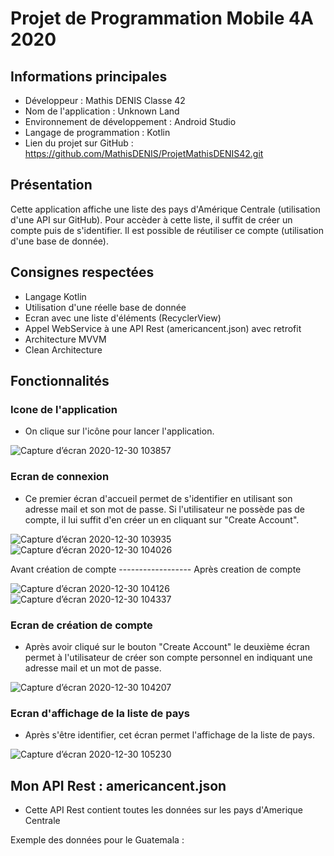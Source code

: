 # Projet de Programmation Mobile 4A 2020

## Informations principales 
- Développeur : Mathis DENIS Classe 42
- Nom de l'application : Unknown Land
- Environnement de développement : Android Studio 
- Langage de programmation : Kotlin
- Lien du projet sur GitHub : https://github.com/MathisDENIS/ProjetMathisDENIS42.git
## Présentation 
Cette application affiche une liste des pays d'Amérique Centrale (utilisation d'une API sur GitHub). Pour accèder à cette liste, il suffit de créer un compte puis de s'identifier. Il est possible de réutiliser ce compte (utilisation d'une base de donnée).
## Consignes respectées
- Langage Kotlin
- Utilisation d'une réelle base de donnée
- Ecran avec une liste d'éléments (RecyclerView)
- Appel WebService à une API Rest (americancent.json) avec retrofit
- Architecture MVVM
- Clean Architecture
## Fonctionnalités
### Icone de l'application
- On clique sur l'icône pour lancer l'application.

![Capture d’écran 2020-12-30 103857](https://user-images.githubusercontent.com/62901279/103344377-bd7f9a80-4a8e-11eb-8cc6-a7596d8daa89.png)


### Ecran de connexion
- Ce premier écran d'accueil permet de s'identifier en utilisant son adresse mail et son mot de passe. Si l'utilisateur ne possède pas de compte, il lui suffit d'en créer un en cliquant sur "Create Account".

![Capture d’écran 2020-12-30 103935](https://user-images.githubusercontent.com/62901279/103345872-ce320f80-4a92-11eb-93ad-f6f328282fc9.png)
![Capture d’écran 2020-12-30 104026](https://user-images.githubusercontent.com/62901279/103345954-0fc2ba80-4a93-11eb-9f81-8147d98e8b47.png)

Avant création de compte ------------------ Après creation de compte

![Capture d’écran 2020-12-30 104126](https://user-images.githubusercontent.com/62901279/103345995-28cb6b80-4a93-11eb-855c-db429e0a08f4.png)
![Capture d’écran 2020-12-30 104337](https://user-images.githubusercontent.com/62901279/103346179-95466a80-4a93-11eb-9e95-d14fc2d4b45d.png)


### Ecran de création de compte
- Après avoir cliqué sur le bouton "Create Account" le deuxième écran permet à l'utilisateur de créer son compte personnel en indiquant une adresse mail et un mot de passe.

![Capture d’écran 2020-12-30 104207](https://user-images.githubusercontent.com/62901279/103346044-4567a380-4a93-11eb-8d23-76c7565f35a6.png)

### Ecran d'affichage de la liste de pays 
- Après s'être identifier, cet écran permet l'affichage de la liste de pays.

![Capture d’écran 2020-12-30 105230](https://user-images.githubusercontent.com/62901279/103346433-40572400-4a94-11eb-9963-b8b2c70463e7.png)

## Mon API Rest : americancent.json
- Cette API Rest contient toutes les données sur les pays d'Amerique Centrale

Exemple des données pour le Guatemala :

